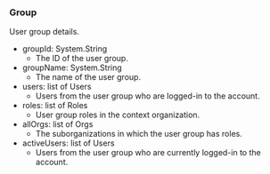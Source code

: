 ### Group
User group details.

- groupId: System.String
  - The ID of the user group.
- groupName: System.String
  - The name of the user group.
- users: list of Users
  - Users from the user group who are logged-in to the account.
- roles: list of Roles
  - User group roles in the context organization.
- allOrgs: list of Orgs
  - The suborganizations in which the user group has roles.
- activeUsers: list of Users
  - Users from the user group who are currently logged-in to the account.
